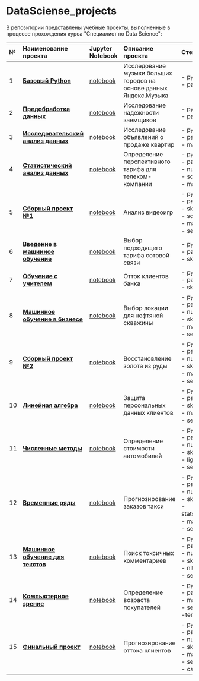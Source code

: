 # DataSciense_projects

В репозитории представлены учебные проекты, выполненные в процессе прохождения курса "Специалист по Data Science":


| № | **Наименование проекта** | **Jupyter Notebook** | **Описание проекта** | **Стек** |  
|:--|:-----------|:---------------------|:-------------|:----------------|  
| 1 | [**Базовый Python**](https://github.com/ShirokovDmitrii/DataSciense_projects/blob/main/01%20%D0%91%D0%B0%D0%B7%D0%BE%D0%B2%D1%8B%D0%B9%20Python/README.md) | [notebook](https://nbviewer.org/github/ShirokovDmitrii/DataSciense_projects/blob/main/01%20%D0%91%D0%B0%D0%B7%D0%BE%D0%B2%D1%8B%D0%B9%20Python/big_cities_musi%D1%81_research.ipynb) | Исследование музыки больших городов на основе данных Яндекс.Музыка | - python<br>- pandas |
| 2 | [**Предобработка данных**](https://github.com/ShirokovDmitrii/DataSciense_projects/blob/main/02%20%D0%9F%D1%80%D0%B5%D0%B4%D0%BE%D0%B1%D1%80%D0%B0%D0%B1%D0%BE%D1%82%D0%BA%D0%B0%20%D0%B4%D0%B0%D0%BD%D0%BD%D1%8B%D1%85/README.md) | [notebook](https://nbviewer.org/github/ShirokovDmitrii/DataSciense_projects/blob/main/02%20%D0%9F%D1%80%D0%B5%D0%B4%D0%BE%D0%B1%D1%80%D0%B0%D0%B1%D0%BE%D1%82%D0%BA%D0%B0%20%D0%B4%D0%B0%D0%BD%D0%BD%D1%8B%D1%85/borrower_reliability_research.ipynb) | Исследование надежности заемщиков | - python<br>- pandas |
| 3 | [**Исследовательский анализ данных**](https://github.com/ShirokovDmitrii/DataSciense_projects/blob/main/03%20%D0%98%D1%81%D1%81%D0%BB%D0%B5%D0%B4%D0%BE%D0%B2%D0%B0%D1%82%D0%B5%D0%BB%D1%8C%D1%81%D0%BA%D0%B8%D0%B9%20%D0%B0%D0%BD%D0%B0%D0%BB%D0%B8%D0%B7%20%D0%B4%D0%B0%D0%BD%D0%BD%D1%8B%D1%85/README.md) | [notebook](https://nbviewer.org/github/ShirokovDmitrii/DataSciense_projects/blob/main/03%20%D0%98%D1%81%D1%81%D0%BB%D0%B5%D0%B4%D0%BE%D0%B2%D0%B0%D1%82%D0%B5%D0%BB%D1%8C%D1%81%D0%BA%D0%B8%D0%B9%20%D0%B0%D0%BD%D0%B0%D0%BB%D0%B8%D0%B7%20%D0%B4%D0%B0%D0%BD%D0%BD%D1%8B%D1%85/apartment_sales_research.ipynb) | Исследование объявлений о продаже квартир | - python<br>- pandas<br>- matplotlib |  
| 4 | [**Статистический анализ данных**](https://github.com/ShirokovDmitrii/DataSciense_projects/blob/main/04%20%D0%A1%D1%82%D0%B0%D1%82%D0%B8%D1%81%D1%82%D0%B8%D1%87%D0%B5%D1%81%D0%BA%D0%B8%D0%B9%20%D0%B0%D0%BD%D0%B0%D0%BB%D0%B8%D0%B7%20%D0%B4%D0%B0%D0%BD%D0%BD%D1%8B%D1%85/README.md) | [notebook](https://nbviewer.org/github/ShirokovDmitrii/DataSciense_projects/blob/main/04%20%D0%A1%D1%82%D0%B0%D1%82%D0%B8%D1%81%D1%82%D0%B8%D1%87%D0%B5%D1%81%D0%BA%D0%B8%D0%B9%20%D0%B0%D0%BD%D0%B0%D0%BB%D0%B8%D0%B7%20%D0%B4%D0%B0%D0%BD%D0%BD%D1%8B%D1%85/choice_of_mobile_tariff.ipynb) | Определение перспективного тарифа для телеком-компании | - python<br>- pandas<br>- numpy<br>- scipy<br>- matplotlib |  
| 5 | [**Сборный проект №1**](https://github.com/ShirokovDmitrii/DataSciense_projects/blob/main/05%20%D0%A1%D0%B1%D0%BE%D1%80%D0%BD%D1%8B%D0%B9%20%D0%BF%D1%80%D0%BE%D0%B5%D0%BA%D1%82%20%E2%84%961/README.md) | [notebook](https://nbviewer.org/github/ShirokovDmitrii/DataSciense_projects/blob/main/05%20%D0%A1%D0%B1%D0%BE%D1%80%D0%BD%D1%8B%D0%B9%20%D0%BF%D1%80%D0%BE%D0%B5%D0%BA%D1%82%20%E2%84%96%201/game_sales_analysis.ipynb) | Анализ видеоигр | - python<br>- pandas<br>- sklearn<br>- scipy<br>- matplotlib<br>- seaborn |  
| 6 | [**Введение в машинное обучение**](https://github.com/ShirokovDmitrii/DataSciense_projects/blob/main/06%20%D0%92%D0%B2%D0%B5%D0%B4%D0%B5%D0%BD%D0%B8%D0%B5%20%D0%B2%20%D0%BC%D0%B0%D1%88%D0%B8%D0%BD%D0%BD%D0%BE%D0%B5%20%D0%BE%D0%B1%D1%83%D1%87%D0%B5%D0%BD%D0%B8%D0%B5/README.md) | [notebook](https://nbviewer.org/github/ShirokovDmitrii/DataSciense_projects/blob/main/06%20%D0%92%D0%B2%D0%B5%D0%B4%D0%B5%D0%BD%D0%B8%D0%B5%20%D0%B2%20%D0%BC%D0%B0%D1%88%D0%B8%D0%BD%D0%BD%D0%BE%D0%B5%20%D0%BE%D0%B1%D1%83%D1%87%D0%B5%D0%BD%D0%B8%D0%B5/choosing_the_right_cellular_plan.ipynb) | Выбор подходящего тарифа сотовой связи | - python<br>- pandas<br>- sklearn |  
| 7 | [**Обучение с учителем**](https://github.com/ShirokovDmitrii/DataSciense_projects/blob/main/07%20%D0%9E%D0%B1%D1%83%D1%87%D0%B5%D0%BD%D0%B8%D0%B5%20%D1%81%20%D1%83%D1%87%D0%B8%D1%82%D0%B5%D0%BB%D0%B5%D0%BC/README.md) | [notebook](https://nbviewer.org/github/ShirokovDmitrii/DataSciense_projects/blob/main/07%20%D0%9E%D0%B1%D1%83%D1%87%D0%B5%D0%BD%D0%B8%D0%B5%20%D1%81%20%D1%83%D1%87%D0%B8%D1%82%D0%B5%D0%BB%D0%B5%D0%BC/churn_bank_clients.ipynb) | Отток клиентов банка | - python<br>- pandas<br>- sklearn |  
| 8 | [**Машинное обучение в бизнесе**](https://github.com/ShirokovDmitrii/DataSciense_projects/blob/main/08%20%D0%9C%D0%B0%D1%88%D0%B8%D0%BD%D0%BD%D0%BE%D0%B5%20%D0%BE%D0%B1%D1%83%D1%87%D0%B5%D0%BD%D0%B8%D0%B5%20%D0%B2%20%D0%B1%D0%B8%D0%B7%D0%BD%D0%B5%D1%81%D0%B5/README.md) | [notebook](https://nbviewer.org/github/ShirokovDmitrii/DataSciense_projects/blob/main/08%20%D0%9C%D0%B0%D1%88%D0%B8%D0%BD%D0%BD%D0%BE%D0%B5%20%D0%BE%D0%B1%D1%83%D1%87%D0%B5%D0%BD%D0%B8%D0%B5%20%D0%B2%20%D0%B1%D0%B8%D0%B7%D0%BD%D0%B5%D1%81%D0%B5/choice_oil_well_location.ipynb) | Выбор локации для нефтяной скважины | - python<br>- pandas<br>- numpy<br>- sklearn<br>- matplotlib<br>- seaborn |  
| 9 | [**Сборный проект №2**](https://github.com/ShirokovDmitrii/DataSciense_projects/blob/main/09%20%D0%A1%D0%B1%D0%BE%D1%80%D0%BD%D1%8B%D0%B9%20%D0%BF%D1%80%D0%BE%D0%B5%D0%BA%D1%82%20%E2%84%962/README.md) | [notebook](https://nbviewer.org/github/ShirokovDmitrii/DataSciense_projects/blob/main/09%20%D0%A1%D0%B1%D0%BE%D1%80%D0%BD%D1%8B%D0%B9%20%D0%BF%D1%80%D0%BE%D0%B5%D0%BA%D1%82%20%E2%84%962/recovery__gold_of_from_ore.ipynb) | Восстановление золота из руды | - python<br>- pandas<br>- numpy<br>- sklearn<br>- matplotlib<br>- seaborn |  
| 10 | [**Линейная алгебра**](https://github.com/ShirokovDmitrii/DataSciense_projects/blob/main/10%20%D0%9B%D0%B8%D0%BD%D0%B5%D0%B9%D0%BD%D0%B0%D1%8F%20%D0%B0%D0%BB%D0%B3%D0%B5%D0%B1%D1%80%D0%B0/README.md) | [notebook](https://nbviewer.org/github/ShirokovDmitrii/DataSciense_projects/blob/main/10%20%D0%9B%D0%B8%D0%BD%D0%B5%D0%B9%D0%BD%D0%B0%D1%8F%20%D0%B0%D0%BB%D0%B3%D0%B5%D0%B1%D1%80%D0%B0/protection_personal_data_clients.ipynb) | Защита персональных данных клиентов | - python<br>- pandas<br>- sklearn<br>- matplotlib<br>- seaborn |  
| 11 | [**Численные методы**](https://github.com/ShirokovDmitrii/DataSciense_projects/blob/main/11%20%D0%A7%D0%B8%D1%81%D0%BB%D0%B5%D0%BD%D0%BD%D1%8B%D0%B5%20%D0%BC%D0%B5%D1%82%D0%BE%D0%B4%D1%8B/README.md) | [notebook](https://nbviewer.org/github/ShirokovDmitrii/DataSciense_projects/blob/main/11%20%D0%A7%D0%B8%D1%81%D0%BB%D0%B5%D0%BD%D0%BD%D1%8B%D0%B5%20%D0%BC%D0%B5%D1%82%D0%BE%D0%B4%D1%8B/car_valuation.ipynb) | Определение стоимости автомобилей | - python<br>- pandas<br>- numpy<br>- sklearn<br>- lightgbm<br>- seaborn |  
| 12 | [**Временные ряды**](https://github.com/ShirokovDmitrii/DataSciense_projects/blob/main/12%20%D0%92%D1%80%D0%B5%D0%BC%D0%B5%D0%BD%D0%BD%D1%8B%D0%B5%20%D1%80%D1%8F%D0%B4%D1%8B/README.md) | [notebook](https://nbviewer.org/github/ShirokovDmitrii/DataSciense_projects/blob/main/12%20%D0%92%D1%80%D0%B5%D0%BC%D0%B5%D0%BD%D0%BD%D1%8B%D0%B5%20%D1%80%D1%8F%D0%B4%D1%8B/forecasting_taxi_orders.ipynb) | Прогнозирование заказов такси | - python<br>- pandas<br>- numpy<br>- sklearn<br>- statsmodels<br>- matplotlib<br>- seaborn |  
| 13 | [**Машинное обучение для текстов**](https://github.com/ShirokovDmitrii/DataSciense_projects/blob/main/13%20%D0%9C%D0%B0%D1%88%D0%B8%D0%BD%D0%BD%D0%BE%D0%B5%20%D0%BE%D0%B1%D1%83%D1%87%D0%B5%D0%BD%D0%B8%D0%B5%20%D0%B4%D0%BB%D1%8F%20%D1%82%D0%B5%D0%BA%D1%81%D1%82%D0%BE%D0%B2/README.md) | [notebook](https://nbviewer.org/github/ShirokovDmitrii/DataSciense_projects/blob/main/13%20%D0%9C%D0%B0%D1%88%D0%B8%D0%BD%D0%BD%D0%BE%D0%B5%20%D0%BE%D0%B1%D1%83%D1%87%D0%B5%D0%BD%D0%B8%D0%B5%20%D0%B4%D0%BB%D1%8F%20%D1%82%D0%B5%D0%BA%D1%81%D1%82%D0%BE%D0%B2/detection_of_toxic_comments.ipynb) | Поиск токсичных комментариев | - python<br>- pandas<br>- numpy<br>- sklearn<br>- nltk<br>- seaborn |
| 14 | [**Компьютерное зрение**](https://github.com/ShirokovDmitrii/DataSciense_projects/blob/main/14%20%D0%9A%D0%BE%D0%BC%D0%BF%D1%8C%D1%8E%D1%82%D0%B5%D1%80%D0%BD%D0%BE%D0%B5%20%D0%B7%D1%80%D0%B5%D0%BD%D0%B8%D0%B5/README.md) | [notebook](https://nbviewer.org/github/ShirokovDmitrii/DataSciense_projects/blob/main/14%20%D0%9A%D0%BE%D0%BC%D0%BF%D1%8C%D1%8E%D1%82%D0%B5%D1%80%D0%BD%D0%BE%D0%B5%20%D0%B7%D1%80%D0%B5%D0%BD%D0%B8%D0%B5/determining_the_age_of_buyers.ipynb) | Определение возраста покупателей | - python<br>- pandas<br>- matplotlib<br>- seaborn<br>-tensorflow |  
| 15 | [**Финальный проект**](https://github.com/ShirokovDmitrii/DataSciense_projects/blob/main/15%20%D0%A4%D0%B8%D0%BD%D0%B0%D0%BB%D1%8C%D0%BD%D1%8B%D0%B9%20%D0%BF%D1%80%D0%BE%D0%B5%D0%BA%D1%82/README.md) | [notebook](https://nbviewer.org/github/ShirokovDmitrii/DataSciense_projects/blob/main/15%20%D0%A4%D0%B8%D0%BD%D0%B0%D0%BB%D1%8C%D0%BD%D1%8B%D0%B9%20%D0%BF%D1%80%D0%BE%D0%B5%D0%BA%D1%82/customer_churn_forecast.ipynb) | Прогнозирование оттока клиентов | - python<br>- pandas<br>- numpy<br>- sklearn<br>- matplotlib<br>- seaborn<br>- catboost | 
